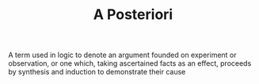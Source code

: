 ---
title: A Posteriori
letter: A
permalink: "/definitions/a-posteriori.html"
body: A term used in logic to denote an argument founded on experiment or observation,
  or one which, taking ascertained facts as an effect, proceeds by synthesis and induction
  to demonstrate their cause
published_at: '2018-07-07'
layout: post
---